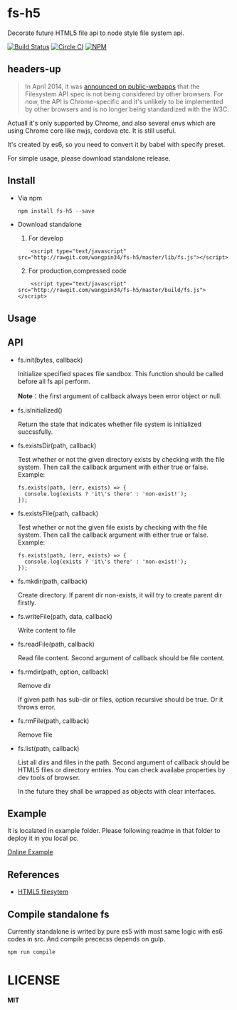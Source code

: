 # fs-h5
Decorate future HTML5 file api to node style file system api. 

[![Build Status](https://travis-ci.org/wangpin34/fs-h5.svg)](https://travis-ci.org/wangpin34/fs-h5)
[![Circle CI](https://circleci.com/gh/driftyco/fs-h5.svg?style=svg)](https://circleci.com/gh/driftyco/fs-h5)
[![NPM](https://nodei.co/npm/fs-h5.png?stars&downloads)](https://nodei.co/npm/fs-h5/)

## headers-up
>In April 2014, it was [announced on public-webapps](http://lists.w3.org/Archives/Public/public-webapps/2014AprJun/0010.html) that the Filesystem API spec is not being considered by other browsers. For now, the API is Chrome-specific and it's unlikely to be implemented by other browsers and is no longer being standardized with the W3C.

Actuall it's only supported by Chrome, and also several envs which are using Chrome core like nwjs, cordova etc. It is still useful.

It's created by es6, so you need to convert it by babel with specify preset.

For simple usage, please download standalone release.

## Install

* Via npm

  ```javascript
  npm install fs-h5 --save
  ```

*  Download standalone

	1. For develop
	```
		<script type="text/javascript" src="http://rawgit.com/wangpin34/fs-h5/master/lib/fs.js"></script>
	```

	2. For production,compressed code
	```
		<script type="text/javascript" src="http://rawgit.com/wangpin34/fs-h5/master/build/fs.js"></script>
	```

## Usage

## API

* fs.init(bytes, callback)
	
    Initialize specified spaces file sandbox. This function should be called before all fs api perform.

    **Note**：the first argument of callback always been error object or null. 

* fs.isInitialized()
	
	Return the state that indicates whether file system is initialized succssfully.

* fs.existsDir(path, callback)

  Test whether or not the given directory exists by checking with the file system. Then call the callback argument with either true or false. Example:

 	```
 	fs.exists(path, (err, exists) => {
	  console.log(exists ? 'it\'s there' : 'non-exist!');
	});

 	```

* fs.existsFile(path, callback)

  Test whether or not the given file exists by checking with the file system. Then call the callback argument with either true or false. Example:

 	```
 	fs.exists(path, (err, exists) => {
	  console.log(exists ? 'it\'s there' : 'non-exist!');
	});

 	```

* fs.mkdir(path, callback)
	
    Create directory. If parent dir non-exists, it will try to create parent dir firstly.
    
* fs.writeFile(path, data, callback)

	Write content to file

* fs.readFile(path, callback)
	
	Read file content. Second argument of callback should be file content.

* fs.rmdir(path, option, callback)

	Remove dir

	If given path has sub-dir or files, option recursive should be true. Or it  throws error.

* fs.rmFile(path, callback)

	Remove file

* fs.list(path, callback)
	
	List all dirs and files in the path. Second argument of callback should be HTML5 files or directory entries. You can check availabe properties by dev tools of browser.
	
	In the future they shall be wrapped as objects with clear interfaces.
    

## Example

It is localated in example folder. Please following readme in that folder to deploy it in you local pc.

[Online Example](https://rawgit.com/wangpin34/fs-h5/master/example/index.html)

## References
* [HTML5 filesytem](http://www.html5rocks.com/en/tutorials/file/filesystem/)

## Compile standalone fs
Currently standalone is writed by pure es5 with most same logic with es6 codes in src. And compile prececss depends on gulp.

```
npm run compile
```

# LICENSE
**MIT**